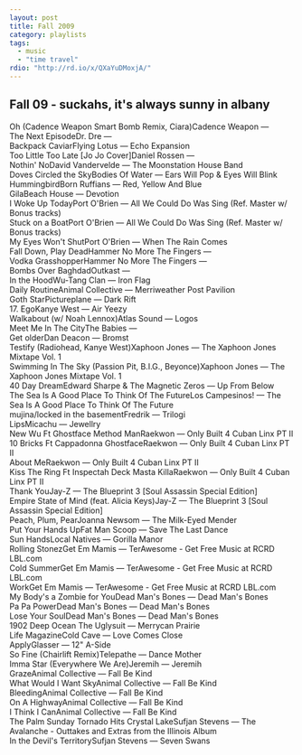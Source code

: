 ```yaml
---
layout: post
title: Fall 2009
category: playlists
tags: 
  - music
  - "time travel"
rdio: "http://rd.io/x/QXaYuDMoxjA/"
---
```

<div class="playlist"><h2>Fall 09 - suckahs, it's always sunny in albany</h2> <div class="playlist-track"><span class="track-name">Oh (Cadence Weapon Smart Bomb Remix, Ciara)</span><span class="track-artist">Cadence Weapon</span><span class="track-album"> — </span></div><div class="playlist-track"><span class="track-name">The Next Episode</span><span class="track-artist">Dr. Dre</span><span class="track-album"> — </span></div><div class="playlist-track"><span class="track-name">Backpack Caviar</span><span class="track-artist">Flying Lotus</span><span class="track-album"> — Echo Expansion</span></div><div class="playlist-track"><span class="track-name">Too Little Too Late [Jo Jo Cover]</span><span class="track-artist">Daniel Rossen</span><span class="track-album"> — </span></div><div class="playlist-track"><span class="track-name">Nothin' No</span><span class="track-artist">David Vandervelde</span><span class="track-album"> — The Moonstation House Band</span></div><div class="playlist-track"><span class="track-name">Doves Circled the Sky</span><span class="track-artist">Bodies Of Water</span><span class="track-album"> — Ears Will Pop &amp; Eyes Will Blink</span></div><div class="playlist-track"><span class="track-name">Hummingbird</span><span class="track-artist">Born Ruffians</span><span class="track-album"> — Red, Yellow And Blue</span></div><div class="playlist-track"><span class="track-name">Gila</span><span class="track-artist">Beach House</span><span class="track-album"> — Devotion</span></div><div class="playlist-track"><span class="track-name">I Woke Up Today</span><span class="track-artist">Port O'Brien</span><span class="track-album"> — All We Could Do Was Sing (Ref. Master w/ Bonus tracks)</span></div><div class="playlist-track"><span class="track-name">Stuck on a Boat</span><span class="track-artist">Port O'Brien</span><span class="track-album"> — All We Could Do Was Sing (Ref. Master w/ Bonus tracks)</span></div><div class="playlist-track"><span class="track-name">My Eyes Won't Shut</span><span class="track-artist">Port O'Brien</span><span class="track-album"> — When The Rain Comes</span></div><div class="playlist-track"><span class="track-name">Fall Down, Play Dead</span><span class="track-artist">Hammer No More The Fingers</span><span class="track-album"> — </span></div><div class="playlist-track"><span class="track-name">Vodka Grasshopper</span><span class="track-artist">Hammer No More The Fingers</span><span class="track-album"> — </span></div><div class="playlist-track"><span class="track-name">Bombs Over Baghdad</span><span class="track-artist">Outkast</span><span class="track-album"> — </span></div><div class="playlist-track"><span class="track-name">In the Hood</span><span class="track-artist">Wu-Tang Clan</span><span class="track-album"> — Iron Flag</span></div><div class="playlist-track"><span class="track-name">Daily Routine</span><span class="track-artist">Animal Collective</span><span class="track-album"> — Merriweather Post Pavilion</span></div><div class="playlist-track"><span class="track-name">Goth Star</span><span class="track-artist">Pictureplane</span><span class="track-album"> — Dark Rift</span></div><div class="playlist-track"><span class="track-name">17. Ego</span><span class="track-artist">Kanye West</span><span class="track-album"> — Air Yeezy</span></div><div class="playlist-track"><span class="track-name">Walkabout (w/ Noah Lennox)</span><span class="track-artist">Atlas Sound</span><span class="track-album"> — Logos</span></div><div class="playlist-track"><span class="track-name">Meet Me In The City</span><span class="track-artist">The Babies</span><span class="track-album"> — </span></div><div class="playlist-track"><span class="track-name">Get older</span><span class="track-artist">Dan Deacon</span><span class="track-album"> — Bromst</span></div><div class="playlist-track"><span class="track-name">Testify (Radiohead, Kanye West)</span><span class="track-artist">Xaphoon Jones</span><span class="track-album"> — The Xaphoon Jones Mixtape Vol. 1</span></div><div class="playlist-track"><span class="track-name">Swimming In The Sky (Passion Pit, B.I.G., Beyonce)</span><span class="track-artist">Xaphoon Jones</span><span class="track-album"> — The Xaphoon Jones Mixtape Vol. 1</span></div><div class="playlist-track"><span class="track-name">40 Day Dream</span><span class="track-artist">Edward Sharpe &amp; The Magnetic Zeros</span><span class="track-album"> — Up From Below</span></div><div class="playlist-track"><span class="track-name">The Sea Is A Good Place To Think Of The Future</span><span class="track-artist">Los Campesinos!</span><span class="track-album"> — The Sea Is A Good Place To Think Of The Future</span></div><div class="playlist-track"><span class="track-name">mujina/locked in the basement</span><span class="track-artist">Fredrik</span><span class="track-album"> — Trilogi</span></div><div class="playlist-track"><span class="track-name">Lips</span><span class="track-artist">Micachu</span><span class="track-album"> — Jewellry</span></div><div class="playlist-track"><span class="track-name">New Wu Ft Ghostface Method Man</span><span class="track-artist">Raekwon</span><span class="track-album"> — Only Built 4 Cuban Linx PT II</span></div><div class="playlist-track"><span class="track-name">10 Bricks Ft Cappadonna Ghostface</span><span class="track-artist">Raekwon</span><span class="track-album"> — Only Built 4 Cuban Linx PT II</span></div><div class="playlist-track"><span class="track-name">About Me</span><span class="track-artist">Raekwon</span><span class="track-album"> — Only Built 4 Cuban Linx PT II</span></div><div class="playlist-track"><span class="track-name">Kiss The Ring Ft Inspectah Deck Masta Killa</span><span class="track-artist">Raekwon</span><span class="track-album"> — Only Built 4 Cuban Linx PT II</span></div><div class="playlist-track"><span class="track-name">Thank You</span><span class="track-artist">Jay-Z</span><span class="track-album"> — The Blueprint 3 [Soul Assassin Special Edition]</span></div><div class="playlist-track"><span class="track-name">Empire State of Mind (feat. Alicia Keys)</span><span class="track-artist">Jay-Z</span><span class="track-album"> — The Blueprint 3 [Soul Assassin Special Edition]</span></div><div class="playlist-track"><span class="track-name">Peach, Plum, Pear</span><span class="track-artist">Joanna Newsom</span><span class="track-album"> — The Milk-Eyed Mender</span></div><div class="playlist-track"><span class="track-name">Put Your Hands Up</span><span class="track-artist">Fat Man Scoop</span><span class="track-album"> — Save The Last Dance</span></div><div class="playlist-track"><span class="track-name">Sun Hands</span><span class="track-artist">Local Natives</span><span class="track-album"> — Gorilla Manor</span></div><div class="playlist-track"><span class="track-name">Rolling Stonez</span><span class="track-artist">Get Em Mamis</span><span class="track-album"> — TerAwesome - Get Free Music at RCRD LBL.com</span></div><div class="playlist-track"><span class="track-name">Cold Summer</span><span class="track-artist">Get Em Mamis</span><span class="track-album"> — TerAwesome - Get Free Music at RCRD LBL.com</span></div><div class="playlist-track"><span class="track-name">Work</span><span class="track-artist">Get Em Mamis</span><span class="track-album"> — TerAwesome - Get Free Music at RCRD LBL.com</span></div><div class="playlist-track"><span class="track-name">My Body's a Zombie for You</span><span class="track-artist">Dead Man's Bones</span><span class="track-album"> — Dead Man's Bones</span></div><div class="playlist-track"><span class="track-name">Pa Pa Power</span><span class="track-artist">Dead Man's Bones</span><span class="track-album"> — Dead Man's Bones</span></div><div class="playlist-track"><span class="track-name">Lose Your Soul</span><span class="track-artist">Dead Man's Bones</span><span class="track-album"> — Dead Man's Bones</span></div><div class="playlist-track"><span class="track-name">1902 Deep Ocean</span><span class="track-artist"> The Uglysuit</span><span class="track-album"> — Merrycan Prairie</span></div><div class="playlist-track"><span class="track-name">Life Magazine</span><span class="track-artist">Cold Cave</span><span class="track-album"> — Love Comes Close</span></div><div class="playlist-track"><span class="track-name">Apply</span><span class="track-artist">Glasser</span><span class="track-album"> — 12" A-Side</span></div><div class="playlist-track"><span class="track-name">So Fine (Chairlift Remix)</span><span class="track-artist">Telepathe</span><span class="track-album"> — Dance Mother</span></div><div class="playlist-track"><span class="track-name">Imma Star (Everywhere We Are)</span><span class="track-artist">Jeremih</span><span class="track-album"> — Jeremih</span></div><div class="playlist-track"><span class="track-name">Graze</span><span class="track-artist">Animal Collective</span><span class="track-album"> — Fall Be Kind</span></div><div class="playlist-track"><span class="track-name">What Would I Want Sky</span><span class="track-artist">Animal Collective</span><span class="track-album"> — Fall Be Kind</span></div><div class="playlist-track"><span class="track-name">Bleeding</span><span class="track-artist">Animal Collective</span><span class="track-album"> — Fall Be Kind</span></div><div class="playlist-track"><span class="track-name">On A Highway</span><span class="track-artist">Animal Collective</span><span class="track-album"> — Fall Be Kind</span></div><div class="playlist-track"><span class="track-name">I Think I Can</span><span class="track-artist">Animal Collective</span><span class="track-album"> — Fall Be Kind</span></div><div class="playlist-track"><span class="track-name">The Palm Sunday Tornado Hits Crystal Lake</span><span class="track-artist">Sufjan Stevens</span><span class="track-album"> — The Avalanche - Outtakes and Extras from the Illinois Album</span></div><div class="playlist-track"><span class="track-name">In the Devil's Territory</span><span class="track-artist">Sufjan Stevens</span><span class="track-album"> — Seven Swans</span></div></div>